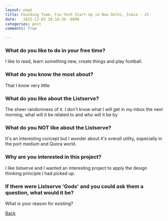 ```yaml
---
layout: page
title: Founding Team, Fin-Tech Start Up in New Delhi, India - 25
date:   2015-12-03 20:16:36 -0800
categories: post
comments: True

---
```


### What do you like to do in your free time?
<p>I like to read, learn something new, create things and play football.</p>

### What do you know the most about?
<p>That I know very little</p>

### What do you like about the Listserve?
<p>The sheer randomness of it. I don't know what I will get in my inbox the next morning, what will it be related to and who will it be by</p>

### What do you NOT like about the Listserve?
<p>It's an interesting concept but I wonder about it's overall utility, especially in the port medium and Quora world.</p>

### Why are you interested in this project?
<p>I like listserve and I wanted an interesting project to apply the design thinking principle I had picked up.</p>

### If there were Listserve 'Gods' and you could ask them a question, what would it be?
<p>What is your reason for existing?</p>

[Back][1]

[1]: /responders/all